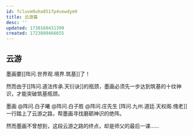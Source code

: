 ```yaml
---
id: fcluvm9uha851fp4vewdym9
title: 云游篇
desc: ''
updated: 1730168431399
created: 1723809466655
---
```


## 云游

墨画要[[阵问.世界观.境界.筑基]]了！

然而由于[[阵问.道法传承.天衍诀]]的瓶颈，墨画必须先一步达到筑基的十纹神识，才能突破筑基瓶颈。

墨画 @阵问.白子曦  @阵问.白子胜 @阵问.庄先生 [阵问.九州.道廷.天权阁.傀老]] 一行踏上了云游之路，帮墨画寻找磨砺神识的绝阵。

然而墨画不曾想到，这段云游之路的终点，却是师父的最后一课……
